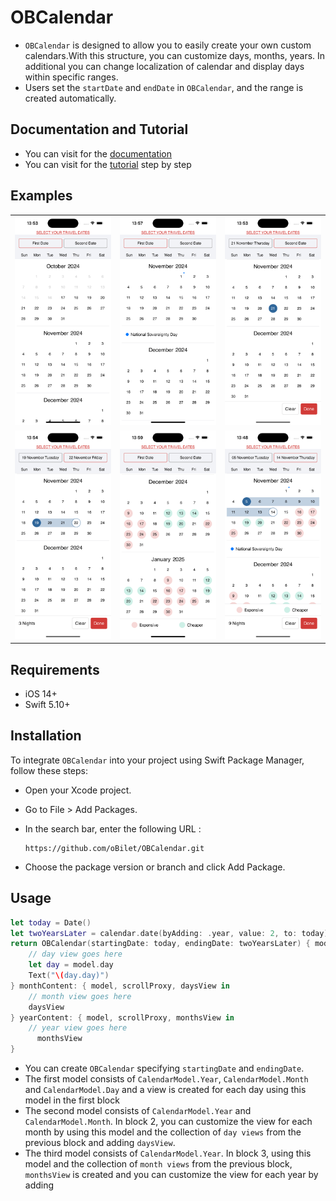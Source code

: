 
# OBCalendar


- `OBCalendar` is designed to allow you to easily create your own custom calendars.With this structure, you can customize days, months, years. In additional you can change localization of calendar and display days within specific ranges.
- Users set the `startDate` and `endDate` in `OBCalendar`, and the range is created automatically.


## Documentation and Tutorial
- You can visit for the <a href="https://developerburakgul.github.io/OBCalendarDemoPrivate/documentation/obiletcalendar" target="_blank">documentation</a>
- You can visit for the <a href="https://developerburakgul.github.io/OBCalendarDemoPrivate/tutorials/obiletcalendar" target="_blank">tutorial</a> step by step

## Examples

<div align="center">
  <table>
    <tr>
      <td><img width=300 src="https://github.com/developerburakgul/OBCalendarDemoPrivate/blob/main/Sources/OBCalendar/ObiletCalendar.docc/Resources/ForReadme/firstSS.png"></td>
      <td><img width=300 src="https://github.com/developerburakgul/OBCalendarDemoPrivate/blob/main/Sources/OBCalendar/ObiletCalendar.docc/Resources/ForReadme/secondSS.png"></td>
      <td><img width=300 src="https://github.com/developerburakgul/OBCalendarDemoPrivate/blob/main/Sources/OBCalendar/ObiletCalendar.docc/Resources/ForReadme/thirdSS.png"></td>
    </tr>
    <tr>
     <td><img width=300 src="https://github.com/developerburakgul/OBCalendarDemoPrivate/blob/main/Sources/OBCalendar/ObiletCalendar.docc/Resources/ForReadme/fourthSS.png"></td>
      <td><img width=300 src="https://github.com/developerburakgul/OBCalendarDemoPrivate/blob/main/Sources/OBCalendar/ObiletCalendar.docc/Resources/ForReadme/fifthSS.png"></td>
      <td><img width=300 src="https://github.com/developerburakgul/OBCalendarDemoPrivate/blob/main/Sources/OBCalendar/ObiletCalendar.docc/Resources/ForReadme/sixthSS.png"></td>
    </tr>
  </table>
</div>

## Requirements
- iOS 14+
- Swift 5.10+

## Installation
To integrate `OBCalendar` into your project using Swift Package Manager, follow these steps:
- Open your Xcode project.
- Go to File > Add Packages.
- In the search bar, enter the following URL :
  
    ```
    https://github.com/oBilet/OBCalendar.git
    ```
- Choose the package version or branch and click Add Package.

## Usage
```swift
let today = Date()
let twoYearsLater = calendar.date(byAdding: .year, value: 2, to: today)!
return OBCalendar(startingDate: today, endingDate: twoYearsLater) { model, scrollProxy in
    // day view goes here
    let day = model.day
    Text("\(day.day)")
} monthContent: { model, scrollProxy, daysView in
    // month view goes here
    daysView
} yearContent: { model, scrollProxy, monthsView in
    // year view goes here
      monthsView
}
```

- You can create `OBCalendar` specifying `startingDate` and `endingDate`.
- The first model consists of `CalendarModel.Year`, `CalendarModel.Month` and `CalendarModel.Day` and a view is created for each day using this model in the first block
- The second model consists of `CalendarModel.Year` and `CalendarModel.Month`. In block 2, you can customize the view for each month by using this model and the collection of `day views` from the previous block and adding `daysView`.
- The third model consists of `CalendarModel.Year`.  In block 3, using this model and the collection of `month views` from the previous block, `monthsView` is created and you can customize the view for each year by adding












